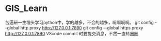 # GIS_Learn
苦逼研一生埋头学习python中，学的越多，不会的越多，啊啊啊啊。 
git config --global http.proxy http://127.0.0.1:7890 
git config --global https.proxy http://127.0.0.1:7890 
VScode commit 时要提交消息，不然一直转圈圈 
